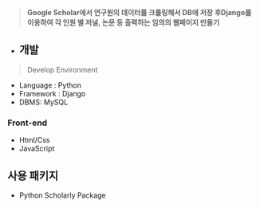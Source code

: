 > **Google Scholar에서 연구원의 데이터를 크롤링해서 DB에 저장 후Django를 이용하여 각 인원 별 저널, 논문 등 출력하는 임의의 웹페이지 만들기**


- ## 개발

> Develop Environment
> 
- Language : Python
- Framework : Django
- DBMS: MySQL

### Front-end
- Html/Css
- JavaScript

## 사용 패키지
- Python Scholarly Package


